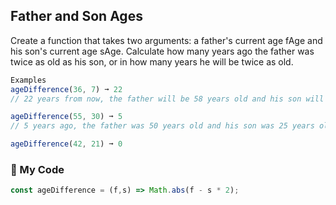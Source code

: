 ## Father and Son Ages

Create a function that takes two arguments: a father's current age fAge and his son's current age sAge. Сalculate how many years ago the father was twice as old as his son, or in how many years he will be twice as old.
```js
Examples
ageDifference(36, 7) ➞ 22
// 22 years from now, the father will be 58 years old and his son will be 29 years old.

ageDifference(55, 30) ➞ 5
// 5 years ago, the father was 50 years old and his son was 25 years old.

ageDifference(42, 21) ➞ 0
```
### :leaves:  My Code
```js
const ageDifference = (f,s) => Math.abs(f - s * 2);
```
